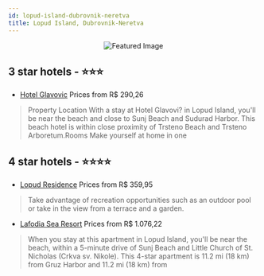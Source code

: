```yaml
---
id: lopud-island-dubrovnik-neretva
title: Lopud Island, Dubrovnik-Neretva
---
```


<center><img src="https://i.travelapi.com/hotels/11000000/10060000/10051800/10051768/a92f635c_b.jpg" alt="Featured Image" /></center>


##  3 star hotels - ⭐️⭐️⭐️

-    [Hotel Glavovic](https://us.hurb.com/hotels/lopud-island/hotel-glavovic-JNP-JP536693?cmp=18055) Prices from R$ 290,26
   > Property Location With a stay at Hotel Glavovi? in Lopud Island, you&apos;ll be near the beach and close to Sunj Beach and Sudurad Harbor. This beach hotel is within close proximity of Trsteno Beach and Trsteno Arboretum.Rooms Make yourself at home in one

##  4 star hotels - ⭐️⭐️⭐️⭐️

-    [Lopud Residence](https://us.hurb.com/hotels/lopud-island/lopud-residence-JNP-JP385345?cmp=18055) Prices from R$ 359,95
   > Take advantage of recreation opportunities such as an outdoor pool or take in the view from a terrace and a garden.
-    [Lafodia Sea Resort](https://us.hurb.com/hotels/lopud-island/lafodia-sea-resort-JNP-JP016985?cmp=18055) Prices from R$ 1.076,22
   > When you stay at this apartment in Lopud Island, you'll be near the beach, within a 5-minute drive of Sunj Beach and Little Church of St. Nicholas (Crkva sv. Nikole). This 4-star apartment is 11.2 mi (18 km) from Gruz Harbor and 11.2 mi (18 km) from 
